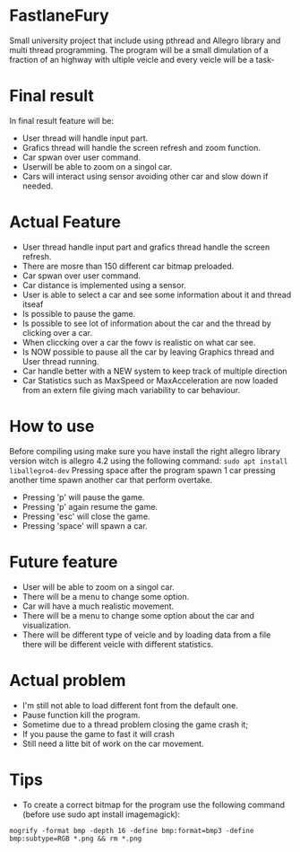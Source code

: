 # FastlaneFury
Small university project that include using pthread and Allegro library and multi thread programming. The program will be a small dimulation of a fraction of an highway with  ultiple veicle and every veicle will be a task-

# Final result
In final result feature will be:

- User thread will handle input part.
- Grafics thread will handle the screen refresh and zoom function.
- Car spwan over user command.
- Userwill be able to zoom on a singol car.
- Cars will interact using sensor avoiding other car and slow down if needed.

# Actual Feature

- User thread  handle input part and grafics thread handle the screen refresh.
- There are mosre than 150 different car bitmap preloaded.
- Car spwan over user command.
- Car distance is implemented using a sensor.
- User is able to select a car and see some information about it and thread itseaf
- Is possible to pause the game.
- Is possible to see lot of information about the car and the thread by clicking over a car.
- When cliccking over a car the fowv is realistic on what car see.
- Is NOW possible to pause all the car by leaving Graphics thread and User thread running.
- Car handle better with a NEW system to keep track of multiple direction
- Car Statistics such as MaxSpeed or MaxAcceleration are now loaded from an extern file giving mach variability to car behaviour.

# How to use
Before compiling using make sure you have install the right allegro library version witch is allegro 4.2 using the following command:
```sudo apt install liballegro4-dev```
Pressing space after the program spawn 1 car pressing another time spawn another car that perform overtake.
- Pressing 'p' will pause the game.
- Pressing 'p' again resume the game.
- Pressing 'esc' will close the game.
- Pressing 'space' will spawn a car.


# Future feature 

- User will be able to zoom on a singol car.
- There will be a menu to change some option.
- Car will have a much realistic movement.
- There will be a menu to change some option about the car and visualization.
- There will be different type of veicle and by loading data from a file there will be different veicle with different statistics.


# Actual problem 

- I'm still not able to load different font from the default one.
- Pause function kill the program.
- Sometime due to a thread problem closing the game crash it;
- If you pause the game to fast it will crash
- Still need a litte bit of work on the car movement.

# Tips 

- To create a correct bitmap for the program use the following command (before use sudo apt install imagemagick):

```mogrify -format bmp -depth 16 -define bmp:format=bmp3 -define bmp:subtype=RGB *.png && rm *.png```
 